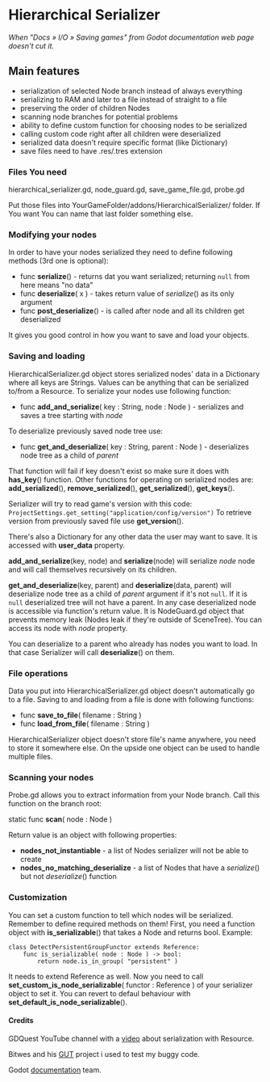 # Hierarchical Serializer #

*When "Docs » I/O » Saving games" from Godot documentation web page doesn't cut it.*


## Main features

* serialization of selected Node branch instead of always everything
* serializing to RAM and later to a file instead of straight to a file
* preserving the order of children Nodes
* scanning node branches for potential problems
* ability to define custom function for choosing nodes to be serialized
* calling custom code right after all children were deserialized
* serialized data doesn't require specific format (like Dictionary)
* save files need to have .res/.tres extension


### Files You need

hierarchical_serializer.gd, node_guard.gd, save_game_file.gd, probe.gd

Put those files into YourGameFolder/addons/HierarchicalSerializer/ folder. If You want You can name that last folder something else.

### Modifying your nodes
In order to have your nodes serialized they need to define following methods (3rd one is optional):

* func **serialize**()        - returns dat you want serialized; returning `null` from here means "no data"
* func **deserialize**( x )   - takes return value of *serialize*() as its only argument
* func **post_deserialize**() - is called after node and all its children get deserialized

It gives you good control in how you want to save and load your objects.


### Saving and loading

HierarchicalSerializer.gd object stores serialized nodes' data in a Dictionary where all keys are Strings. Values can be anything that can be serialized to/from a Resource.
To serialize your nodes use following function:

* func **add_and_serialize**( key : String, node : Node )   - serializes and saves a tree starting with *node*

To deserialize previously saved node tree use:

* func **get_and_deserialize**( key : String, parent : Node )   - deserializes node tree as a child of *parent*

That function will fail if key doesn't exist so make sure it does with **has_key**() function.
Other functions for operating on serialized nodes are:
**add_serialized**(), **remove_serialized**(), **get_serialized**(), **get_keys**().

Serializer will try to read game's version with this code:
`ProjectSettings.get_setting("application/config/version")`
To retrieve version from previously saved file use **get_version**().

There's also a Dictionary for any other data the user may want to save. It is accessed with **user_data** property.

**add_and_serialize**(key, node) and **serialize**(node) will serialize *node* node and will call themselves recursively on its children.

**get_and_deserialize**(key, parent) and **deserialize**(data, parent) will deserialize node tree as a child of *parent* argument if it's not `null`. If it is `null` deserialized tree will not have a parent.
In any case deserialized node is accessible via function's return value. It is NodeGuard.gd object that prevents memory leak (Nodes leak if they're outside of SceneTree). You can access its node with *node* property.

You can deserialize to a parent who already has nodes you want to load. In that case Serializer will call **deserialize**() on them.

### File operations

Data you put into HierarchicalSerializer.gd object doesn't automatically go to a file. Saving to and loading from a file is done with following functions:

* func **save_to_file**( filename : String )
* func **load_from_file**( filename : String )

HierarchicalSerializer object doesn't store file's name anywhere, you need to store it somewhere else. On the upside one object can be used to handle multiple files.

### Scanning your nodes

Probe.gd allows you to extract information from your Node branch. Call this function on the branch root:

static func **scan**( node : Node )

Return value is an object with following properties:

* **nodes_not_instantiable**   - a list of Nodes serializer will not be able to create
* **nodes_no_matching_deserialize**   - a list of Nodes that have a *serialize*() but not *deserialize*() function

### Customization

You can set a custom function to tell which nodes will be serialized. Remember to define required methods on them!
First, you need a function object with **is_serializable**() that takes a Node and returns bool. Example:
```
class DetectPersistentGroupFunctor extends Reference:
	func is_serializable( node : Node ) -> bool:
		return node.is_in_group( "persistent" )
```
It needs to extend Reference as well. Now you need to call **set_custom_is_node_serializable**( functor : Reference ) of your serializer object to set it. You can revert to defaul behaviour with **set_default_is_node_serializable**().

#### Credits

GDQuest YouTube channel with a [video](https://www.youtube.com/watch?v=ML-hiNytIqE&t=200s) about serialization with Resource.

Bitwes and his [GUT](https://github.com/bitwes/Gut) project i used to test my buggy code.

Godot [documentation](https://docs.godotengine.org/en/stable/) team.

